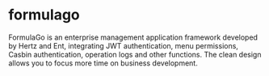 # formulago
FormulaGo is an enterprise management application framework developed by Hertz and Ent, integrating JWT authentication, menu permissions, Casbin authentication, operation logs and other functions. The clean design allows you to focus more time on business development.

